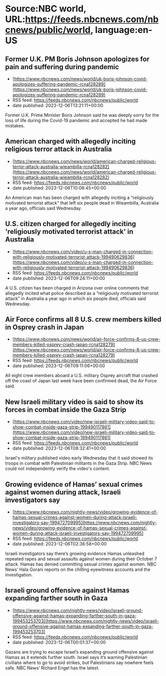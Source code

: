 # Source:NBC world, URL:https://feeds.nbcnews.com/nbcnews/public/world, language:en-US

## Former U.K. PM Boris Johnson apologizes for pain and suffering during pandemic
 - [https://www.nbcnews.com/news/world/uk-boris-johnson-covid-apologizes-suffering-pandemic-rcna128289](https://www.nbcnews.com/news/world/uk-boris-johnson-covid-apologizes-suffering-pandemic-rcna128289)
 - RSS feed: https://feeds.nbcnews.com/nbcnews/public/world
 - date published: 2023-12-06T13:21:11+00:00

Former U.K. Prime Minister Boris Johnson said he was deeply sorry for the loss of life during the Covid-19 pandemic and accepted he had made mistakes.

## American charged with allegedly inciting religious terror attack in Australia
 - [https://www.nbcnews.com/news/world/american-charged-religious-terror-attack-australia-wieambilla-rcna128282](https://www.nbcnews.com/news/world/american-charged-religious-terror-attack-australia-wieambilla-rcna128282)
 - RSS feed: https://feeds.nbcnews.com/nbcnews/public/world
 - date published: 2023-12-06T10:08:45+00:00

An American man has been charged with allegedly inciting a “religiously motivated terrorist attack” that left six people dead in Wieambilla, Australia a year ago, officials said Wednesday.

## U.S. citizen charged for allegedly inciting 'religiously motivated terrorist attack' in Australia
 - [https://www.nbcnews.com/video/u-s-man-charged-in-connection-with-religiously-motivated-terrorist-attack-199490629836](https://www.nbcnews.com/video/u-s-man-charged-in-connection-with-religiously-motivated-terrorist-attack-199490629836)
 - RSS feed: https://feeds.nbcnews.com/nbcnews/public/world
 - date published: 2023-12-06T09:24:11+00:00

A U.S. citizen has been charged in Arizona over online comments that allegedly incited what police described as a “religiously motivated terrorist attack” in Australia a year ago in which six people died, officials said Wednesday.

## Air Force confirms all 8 U.S. crew members killed in Osprey crash in Japan
 - [https://www.nbcnews.com/news/world/air-force-confirms-8-us-crew-members-killed-osprey-crash-japan-rcna128279](https://www.nbcnews.com/news/world/air-force-confirms-8-us-crew-members-killed-osprey-crash-japan-rcna128279)
 - RSS feed: https://feeds.nbcnews.com/nbcnews/public/world
 - date published: 2023-12-06T09:11:06+00:00

All eight crew members aboard a U.S. military Osprey aircraft that crashed off the coast of Japan last week have been confirmed dead, the Air Force said.

## New Israeli military video is said to show its forces in combat inside the Gaza Strip
 - [https://www.nbcnews.com/video/new-israeli-military-video-said-to-show-combat-inside-gaza-strip-199490117861](https://www.nbcnews.com/video/new-israeli-military-video-said-to-show-combat-inside-gaza-strip-199490117861)
 - RSS feed: https://feeds.nbcnews.com/nbcnews/public/world
 - date published: 2023-12-06T08:32:41+00:00

Israel's military published video early Wednesday that it said showed its troops in combat with Palestinian militants in the Gaza Strip. NBC News could not independently verify the video's content.

## Growing evidence of Hamas’ sexual crimes against women during attack, Israeli investigators say
 - [https://www.nbcnews.com/nightly-news/video/growing-evidence-of-hamas-sexual-crimes-against-women-during-attack-israeli-investigators-say-199472709995](https://www.nbcnews.com/nightly-news/video/growing-evidence-of-hamas-sexual-crimes-against-women-during-attack-israeli-investigators-say-199472709995)
 - RSS feed: https://feeds.nbcnews.com/nbcnews/public/world
 - date published: 2023-12-06T02:36:58+00:00

Israeli investigators say there’s growing evidence Hamas unleashed repeated rapes and sexual assaults against women during their October 7 attack. Hamas has denied committing sexual crimes against women. NBC News’ Hala Gorani reports on the chilling eyewitness accounts and the investigation.

## Israeli ground offensive against Hamas expanding farther south in Gaza
 - [https://www.nbcnews.com/nightly-news/video/israeli-ground-offensive-against-hamas-expanding-farther-south-in-gaza-199453253703](https://www.nbcnews.com/nightly-news/video/israeli-ground-offensive-against-hamas-expanding-farther-south-in-gaza-199453253703)
 - RSS feed: https://feeds.nbcnews.com/nbcnews/public/world
 - date published: 2023-12-06T00:01:37+00:00

Gazans are trying to escape Israel’s expanding ground offensive against Hamas as it extends further south. Israel says it’s warning Palestinian civilians where to go to avoid strikes, but Palestinians say nowhere feels safe. NBC News’ Richard Engel has the latest.

